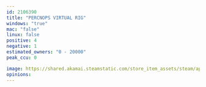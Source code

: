 ```yaml
---
id: 2106390
title: "PERCNOPS VIRTUAL RIG"
windows: "true"
mac: "false"
linux: false
positive: 4
negative: 1
estimated_owners: "0 - 20000"
peak_ccu: 0

image: https://shared.akamai.steamstatic.com/store_item_assets/steam/apps/2106390/header.jpg?t=1673224546
opinions:
---
```

